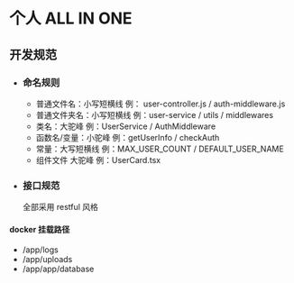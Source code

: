 # 个人 ALL IN ONE

## 开发规范

- ### 命名规则
  - 普通文件名：小写短横线 例： user-controller.js / auth-middleware.js
  - 普通文件夹名：小写短横线 例：user-service / utils / middlewares
  - 类名：大驼峰 例：UserService / AuthMiddleware
  - 函数名/变量：小驼峰 例：getUserInfo / checkAuth
  - 常量：大写短横线 例：MAX_USER_COUNT / DEFAULT_USER_NAME
  - 组件文件 大驼峰 例：UserCard.tsx
- ### 接口规范
  全部采用 restful 风格

#### docker 挂载路径

- /app/logs
- /app/uploads
- /app/app/database

